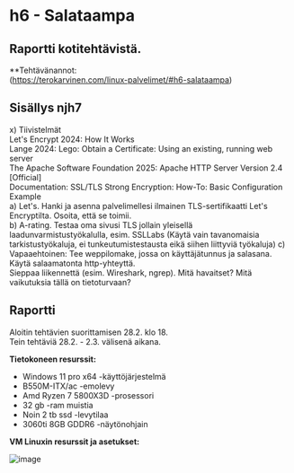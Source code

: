 # h6 - Salataampa 

## Raportti kotitehtävistä.  

**Tehtävänannot:  
(https://terokarvinen.com/linux-palvelimet/#h6-salataampa)

## Sisällys  njh7

x) Tiivistelmät  
Let's Encrypt 2024: How It Works  
Lange 2024: Lego: Obtain a Certificate: Using an existing, running web server  
The Apache Software Foundation 2025: Apache HTTP Server Version 2.4 [Official]  
Documentation: SSL/TLS Strong Encryption: How-To: Basic Configuration Example  
a) Let's. Hanki ja asenna palvelimellesi ilmainen TLS-sertifikaatti Let's Encryptilta. Osoita, että se toimii.  
b) A-rating. Testaa oma sivusi TLS jollain yleisellä laadunvarmistustyökalulla, esim. SSLLabs (Käytä vain tavanomaisia tarkistustyökaluja, ei tunkeutumistestausta eikä siihen liittyviä työkaluja)
c) Vapaaehtoinen: Tee weppilomake, jossa on käyttäjätunnus ja salasana. Käytä salaamatonta http-yhteyttä.  
Sieppaa liikennettä (esim. Wireshark, ngrep). Mitä havaitset? Mitä vaikutuksia tällä on tietoturvaan?  

## Raportti  
Aloitin tehtävien suorittamisen 28.2. klo 18.  
Tein tehtäviä 28.2. - 2.3. välisenä aikana.  

**Tietokoneen resurssit:**  

- Windows 11 pro x64 -käyttöjärjestelmä  
- B550M-ITX/ac -emolevy  
- Amd Ryzen 7 5800X3D -prosessori  
- 32 gb -ram muistia  
- Noin 2 tb ssd -levytilaa  
- 3060ti 8GB GDDR6 -näytönohjain  

**VM Linuxin resurssit ja asetukset:**  

![image](https://github.com/user-attachments/assets/7990b8ca-0601-4e51-8877-15d8fc3b5325)  


